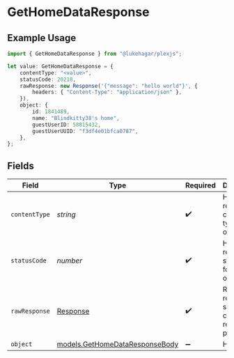 # GetHomeDataResponse

## Example Usage

```typescript
import { GetHomeDataResponse } from "@lukehagar/plexjs";

let value: GetHomeDataResponse = {
    contentType: "<value>",
    statusCode: 20218,
    rawResponse: new Response('{"message": "hello world"}', {
        headers: { "Content-Type": "application/json" },
    }),
    object: {
        id: 1841489,
        name: "Blindkitty38's home",
        guestUserID: 58815432,
        guestUserUUID: "f3df4e01bfca0787",
    },
};
```

## Fields

| Field                                                                  | Type                                                                   | Required                                                               | Description                                                            |
| ---------------------------------------------------------------------- | ---------------------------------------------------------------------- | ---------------------------------------------------------------------- | ---------------------------------------------------------------------- |
| `contentType`                                                          | *string*                                                               | :heavy_check_mark:                                                     | HTTP response content type for this operation                          |
| `statusCode`                                                           | *number*                                                               | :heavy_check_mark:                                                     | HTTP response status code for this operation                           |
| `rawResponse`                                                          | [Response](https://developer.mozilla.org/en-US/docs/Web/API/Response)  | :heavy_check_mark:                                                     | Raw HTTP response; suitable for custom response parsing                |
| `object`                                                               | [models.GetHomeDataResponseBody](../models/gethomedataresponsebody.md) | :heavy_minus_sign:                                                     | Home Data                                                              |